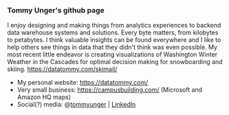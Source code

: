 ### Tommy Unger's github page

I enjoy designing and making things from analytics experiences to backend data warehouse systems and solutions. Every byte matters, from kilobytes to petabytes. I think valuable insights can be found everywhere and I like to help others see things in data that they didn't think was even possible. My most recent little endeavor is creating visualizations of Washington Winter Weather in the Cascades for optimal decision making for snowboarding and skiing. https://datatommy.com/skimail/

- My personal website: https://datatommy.com/
- Very small business: https://campusbuilding.com/ (Microsoft and Amazon HQ maps)
- Social(?) media: @<a href="https://twitter.com/tommyunger">tommyunger</a> | <a href="https://www.linkedin.com/in/tommyunger/">LinkedIn</a>
